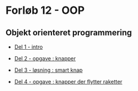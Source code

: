 # Forløb 12 - OOP 
## Objekt orienteret programmering

- [Del 1 - intro](Part1intro.md)
- [Del 2 - opgave : knapper](Part2knap.md)

- [Del 3 - løsning : smart knap](Part3smartKnap.md)
- [Del 4 - opgave : knapper der flytter raketter](Part4raketopgave.md)

